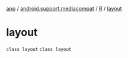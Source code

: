 [app](../../../index.md) / [android.support.mediacompat](../../index.md) / [R](../index.md) / [layout](./index.md)

# layout

`class layout`
`class layout`